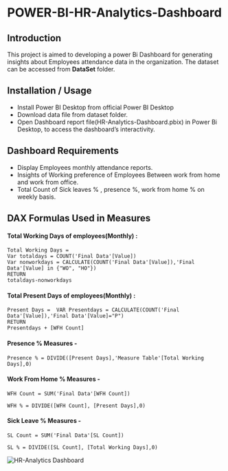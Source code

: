 # POWER-BI-HR-Analytics-Dashboard

## **Introduction**
This project is aimed to developing a power Bi Dashboard for generating insights about Employees attendance data in the organization.
The dataset can be accessed from **DataSet** folder.

## **Installation / Usage**
- Install Power BI Desktop from official Power BI Desktop	
- Download data file from dataset folder.
- Open Dashboard report file(HR-Analytics-Dashboard.pbix) in Power Bi Desktop, to access the dashboard’s interactivity.

## **Dashboard Requirements**
- Display Employees monthly attendance reports.
- Insights of  Working preference of Employees Between work from home and work from office.
- Total Count of Sick leaves % , presence %, work from home % on weekly basis.

## **DAX Formulas Used in Measures**

#### Total Working Days of employees(Monthly) :
~~~
Total Working Days = 
Var totaldays = COUNT('Final Data'[Value])
Var nonworkdays = CALCULATE(COUNT('Final Data'[Value]),'Final Data'[Value] in {"WO", "HO"})
RETURN
totaldays-nonworkdays
~~~

#### Total Present Days of employees(Monthly) : 
~~~
Present Days =  VAR Presentdays = CALCULATE(COUNT('Final Data'[Value]),'Final Data'[Value]="P")
RETURN
Presentdays + [WFH Count]
~~~

#### Presence % Measures -
~~~
Presence % = DIVIDE([Present Days],'Measure Table'[Total Working Days],0)
~~~

#### Work From Home % Measures -
~~~
WFH Count = SUM('Final Data'[WFH Count])

WFH % = DIVIDE([WFH Count], [Present Days],0)
~~~


#### **Sick Leave % Measures -**
~~~
SL Count = SUM('Final Data'[SL Count])

SL % = DIVIDE([SL Count], [Total Working Days],0)
~~~

![HR-Analytics Dashboard](https://github.com/SnehaWayadande/POWER-BI-HR-Analytics-Dashboard/assets/121106203/a4ef6c16-138b-44d6-ba6c-7598e653fc04)
